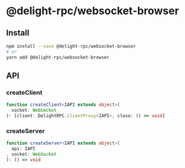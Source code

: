 # @delight-rpc/websocket-browser
## Install
```sh
npm install --save @delight-rpc/websocket-browser
# or
yarn add @delight-rpc/websocket-browser
```

## API
### createClient
```ts
function createClient<IAPI extends object>(
  socket: WebSocket
): [client: DelightRPC.ClientProxy<IAPI>, close: () => void]
```

### createServer
```ts
function createServer<IAPI extends object>(
  api: IAPI
, socket: WebSocket
): () => void
```
